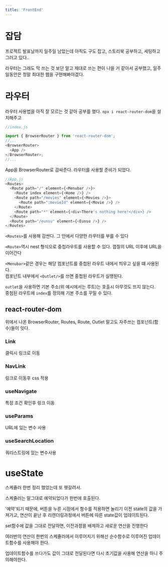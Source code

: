 ```yaml
---
title: 'FrontEnd'
---
```


# 잡담

프로젝트 발표날까지 일주일 남았는데 아직도 구도 잡고, 스토리북 공부하고, 세팅하고 그러고 있다..

라우터는 그래도 막 쓰는 것 보단 알고 제대로 쓰는 편이 나을 거 같아서 공부했고, 일주일동안은 정말 최대한 웹을 구현해봐야겠다.

# 라우터

라우터 사용법을 아직 잘 모르는 것 같아 공부를 했다.
`npx i react-router-dom`을 설치해주고

```js
//index.js

import { BrowserRouter } from 'react-router-dom';
//...
<BrowserRouter>
  <App />
</BrowserRouter>;
//...
```

App을 BrowserRouter로 감싸준다. 라우터를 사용할 준비가 되었다.

```js
//App.js
<Routes>
  <Route path="/" element={<Menubar />}>
    <Route index element={<Home />} />
    <Route path="/movies" element={<Movies />}>
      <Route path=":movieId" element={<Movie />} />
    </Route>
    <Route path="*" element={<div>There's nothing here!</div>} />
  </Route>
  <Route path="/eunsu" element={<Eunsu />} />
</Routes>
```

`<Routes>`를 사용해 감싼다. 그 안에서 다양한 라우터를 부를 수 있다

`<Route>`역시 nest 형식으로 중첩라우트를 사용할 수 있다. 껍질의 URL 이후에 URL을 이어간다

`<Menubar>`같은 경우는 해당 컴포넌트를 중첩된 라우트 내에서 띄우고 싶을 떄 사용된다.  
컴포넌트 내부에서 `<Outlet/>`를 쓰면 중첩된 라우트가 실행된다.

`outlet`을 사용하면 기본 주소(위 예시에서는 루트)는 호출시 아무것도 뜨지 않는다.  
중첨된 라우트에 `index`를 정의해 기본 주소를 꾸밀 수 있다.

## react-router-dom

위에서 나온 BrowserRouter, Routes, Route, Outlet 말고도 자주쓰는 컴포넌트(함수)들이 잇다.

### Link

클릭시 링크로 이동

### NavLink

링크로 이동후 css 적용

### useNavigate

특정 조건 확인후 링크 이동

### useParams

URL에 있는 변수 사용

### useSearchLocation

쿼리스트링에 있는 변수사용

# useState

스케쥴러 한번 정리 했었는데 또 헷갈려서.

스케쥴러는 말그대로 예약되었다가 한번에 호출된다.

'예약'되기 때문에, 버튼을 누른 시점에서 함수를 적용하면 눌리기 이전 state의 값을 가져가고, 연산이 끝난 후 리렌더링과정에서 버튼에 따른 state값이 업데이트된다.

set함수에 값을 그대로 전달하면, 이전과정을 배제하고 새로운 연산을 진행한다

여러번의 연산이 한번의 스케쥴러에서 이루어지기 위해선 순수함수로 이루어진 업데이트함수를 사용해야 한다.

업데이트함수를 쓰다가도 값이 그대로 전달된다면 다시 초기값을 사용해 연산을 하니 주의해야한다.
